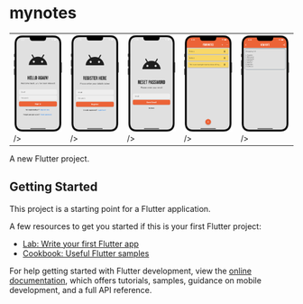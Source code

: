 # mynotes
<table>
  <tr>
    <td valign="top"><img src="https://github.com/JoakimEineving/Private-notes/blob/main/screenshots/login_screen.png?raw=true" width="250">/></td>
    <td valign="top"><img src="https://github.com/JoakimEineving/Private-notes/blob/main/screenshots/register_screen.png?raw=true" width="250">/></td>
    <td valign="top"><img src="https://github.com/JoakimEineving/Private-notes/blob/main/screenshots/reset_screen.png?raw=true" width="250">/></td>
    <td valign="top"><img src="https://github.com/JoakimEineving/Private-notes/blob/main/screenshots/notes_view_screen.png?raw=true" width="250">/></td>
    <td valign="top"><img src="https://github.com/JoakimEineving/Private-notes/blob/main/screenshots/new_note_screen.png?raw=true" width="250">/></td>
  </tr>
</table>

A new Flutter project.

## Getting Started

This project is a starting point for a Flutter application.

A few resources to get you started if this is your first Flutter project:

- [Lab: Write your first Flutter app](https://docs.flutter.dev/get-started/codelab)
- [Cookbook: Useful Flutter samples](https://docs.flutter.dev/cookbook)

For help getting started with Flutter development, view the
[online documentation](https://docs.flutter.dev/), which offers tutorials,
samples, guidance on mobile development, and a full API reference.
